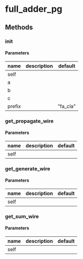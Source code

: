 # full_adder_pg




## Methods


### __init__




#### Parameters
name | description | default
--- | --- | ---
self |  | 
a |  | 
b |  | 
c |  | 
prefix |  | "fa_cla"





### get_propagate_wire




#### Parameters
name | description | default
--- | --- | ---
self |  | 





### get_generate_wire




#### Parameters
name | description | default
--- | --- | ---
self |  | 





### get_sum_wire




#### Parameters
name | description | default
--- | --- | ---
self |  | 




